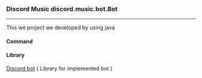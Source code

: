 ### Discord Music discord.music.bot.Bot

----
This we project we developed by using java

#### Command


#### Library

[Discord bot](https://github.com/Discord4J/Discord4J) ( Library for implemented bot )
